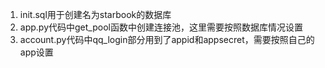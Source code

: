 1. init.sql用于创建名为starbook的数据库  
2. app.py代码中get_pool函数中创建连接池，这里需要按照数据库情况设置  
3. account.py代码中qq_login部分用到了appid和appsecret，需要按照自己的app设置
